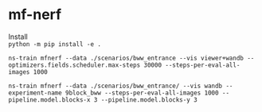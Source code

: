 # mf-nerf

Install  
`
python -m pip install -e .
`

`
ns-train mfnerf --data ./scenarios/bww_entrance --vis viewer+wandb --optimizers.fields.scheduler.max-steps 30000 --steps-per-eval-all-images 1000
`

`
ns-train mfnerf --data ./scenarios/bww_entrance/ --vis wandb --experiment-name 9block_bww --steps-per-eval-all-images 1000 --pipeline.model.blocks-x 3 --pipeline.model.blocks-y 3
`


